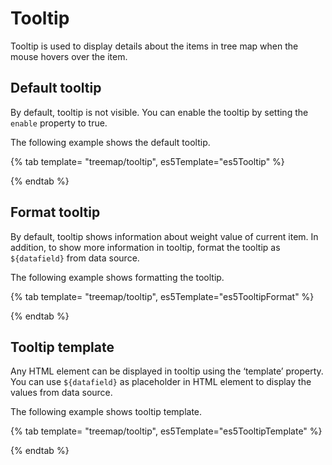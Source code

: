 # Tooltip

Tooltip is used to display details about the items in tree map when the mouse hovers over the item.

## Default tooltip

By default, tooltip is not visible. You can enable the tooltip by setting the `enable` property to true.

The following example shows the default tooltip.

{% tab template= "treemap/tooltip", es5Template="es5Tooltip" %}

{% endtab %}

## Format tooltip

By default, tooltip shows information about weight value of current item. In addition, to show more information in tooltip, format the tooltip as `${datafield}` from data source.

The following example shows formatting the tooltip.

{% tab template= "treemap/tooltip", es5Template="es5TooltipFormat" %}

{% endtab %}

## Tooltip template

Any HTML element can be displayed in tooltip using the ‘template’ property. You can use `${datafield}` as placeholder in HTML element to display the values from data source.

The following example shows tooltip template.

{% tab template= "treemap/tooltip", es5Template="es5TooltipTemplate" %}

{% endtab %}